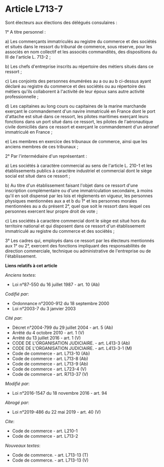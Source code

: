 # Article L713-7

Sont électeurs aux élections des délégués consulaires : 

1° A titre personnel : 

a) Les commerçants immatriculés au registre du commerce et des sociétés et situés dans le ressort du tribunal de commerce,
sous réserve, pour les associés en nom collectif et les associés commandités, des dispositions du III de l'article L.
713-2 ; 

b) Les chefs d'entreprise inscrits au répertoire des métiers situés dans ce ressort ;

c) Les conjoints des personnes énumérées au a ou au b ci-dessus ayant déclaré au registre du commerce et des sociétés ou au
répertoire des métiers qu'ils collaborent à l'activité de leur époux sans autre activité professionnelle ; 

d) Les capitaines au long cours ou capitaines de la marine marchande exerçant le commandement d'un navire immatriculé en
France dont le port d'attache est situé dans ce ressort, les pilotes maritimes exerçant leurs fonctions dans un port situé
dans ce ressort, les pilotes de l'aéronautique civile domiciliés dans ce ressort et exerçant le commandement d'un aéronef
immatriculé en France ; 

e) Les membres en exercice des tribunaux de commerce, ainsi que les anciens membres de ces tribunaux ; 

2° Par l'intermédiaire d'un représentant : 

a) Les sociétés à caractère commercial au sens de l'article L. 210-1 et les établissements publics à caractère industriel et
commercial dont le siège social est situé dans ce ressort ; 

b) Au titre d'un établissement faisant l'objet dans ce ressort d'une inscription complémentaire ou d'une immatriculation
secondaire, à moins qu'il en soit dispensé par les lois et règlements en vigueur, les personnes physiques mentionnées aux a
et b du 1° et les personnes morales mentionnées au a du présent 2°, quel que soit le ressort dans lequel ces personnes
exercent leur propre droit de vote ; 

c) Les sociétés à caractère commercial dont le siège est situé hors du territoire national et qui disposent dans ce ressort
d'un établissement immatriculé au registre du commerce et des sociétés ; 

3° Les cadres qui, employés dans ce ressort par les électeurs mentionnés aux 1° ou 2°, exercent des fonctions impliquant des
responsabilités de direction commerciale, technique ou administrative de l'entreprise ou de l'établissement.

**Liens relatifs à cet article**

_Anciens textes_:

  - Loi n°87-550 du 16 juillet 1987 - art. 10 (Ab)

_Codifié par_:

  - Ordonnance n°2000-912 du 18 septembre 2000
  - Loi n°2003-7 du 3 janvier 2003

_Cité par_:

  - Décret n°2004-799 du 29 juillet 2004 - art. 5 (Ab)
  - Arrêté du 4 octobre 2010 - art. 1 (V)
  - Arrêté du 13 juillet 2016 - art. 1 (V)
  - CODE DE L'ORGANISATION JUDICIAIRE. - art. L413-3 (Ab)
  - CODE DE L'ORGANISATION JUDICIAIRE. - art. L413-3-1 (M)
  - Code de commerce - art. L713-10 (Ab)
  - Code de commerce - art. L713-8 (Ab)
  - Code de commerce - art. L713-9 (Ab)
  - Code de commerce - art. L723-4 (V)
  - Code de commerce - art. R713-37 (V)

_Modifié par_:

  - Loi n°2016-1547 du 18 novembre 2016 - art. 94

_Abrogé par_:

  - Loi n°2019-486 du 22 mai 2019 - art. 40 (V)

_Cite_:

  - Code de commerce - art. L210-1
  - Code de commerce - art. L713-2

_Nouveaux textes_:

  - Code de commerce. - art. L713-13 (T)
  - Code de commerce. - art. L713-13 (V)
